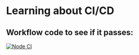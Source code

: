 # Learning about CI/CD

## Workflow code to see if it passes:

[![Node CI](https://github.com/KatiRemo/cicd_test)](https://github.com/KatiRemo/cicd_test/blob/master/.github/workflows/main.yml)